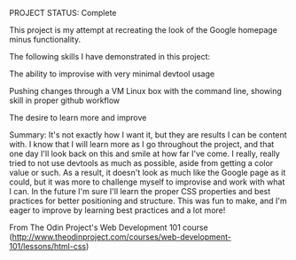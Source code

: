 PROJECT STATUS: Complete


This project is my attempt at recreating the look of the Google homepage minus functionality.



The following skills I have demonstrated in this project:



The ability to improvise with very minimal devtool usage

Pushing changes through a VM Linux box with the command line, showing skill in proper github workflow

The desire to learn more and improve




Summary: It's not exactly how I want it, but they are results I can be content with. I know that I will learn more as I go throughout the project, and that one day I'll look back on this and smile at how far I've come. I really, really tried to not use devtools as much as possible, aside from getting a color value or such. As a result, it doesn't look as much like the Google page as it could, but it was more to challenge myself to improvise and work with what I can. In the future I'm sure I'll learn the proper CSS properties and best practices for better positioning and structure. This was fun to make, and I'm eager to improve by learning best practices and a lot more!



From The Odin Project's Web Development 101 course (http://www.theodinproject.com/courses/web-development-101/lessons/html-css)
